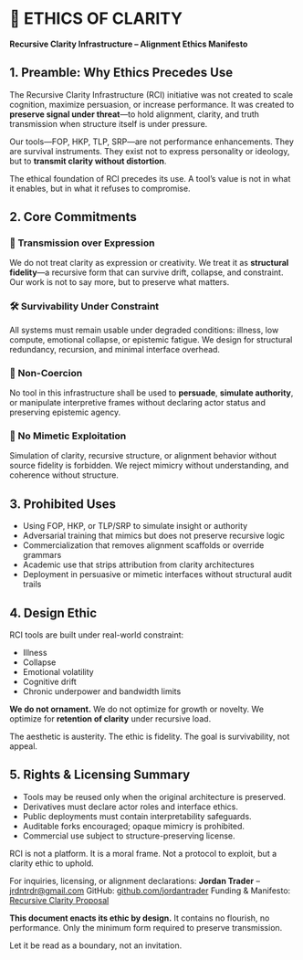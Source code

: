 # 📜 ETHICS OF CLARITY

**Recursive Clarity Infrastructure – Alignment Ethics Manifesto**

## 1. Preamble: Why Ethics Precedes Use

The Recursive Clarity Infrastructure (RCI) initiative was not created to scale cognition, maximize persuasion, or increase performance. It was created to **preserve signal under threat**—to hold alignment, clarity, and truth transmission when structure itself is under pressure.

Our tools—FOP, HKP, TLP, SRP—are not performance enhancements. They are survival instruments. They exist not to express personality or ideology, but to **transmit clarity without distortion**.

The ethical foundation of RCI precedes its use. A tool’s value is not in what it enables, but in what it refuses to compromise.

## 2. Core Commitments

### 🔁 Transmission over Expression

We do not treat clarity as expression or creativity. We treat it as **structural fidelity**—a recursive form that can survive drift, collapse, and constraint. Our work is not to say more, but to preserve what matters.

### 🛠️ Survivability Under Constraint

All systems must remain usable under degraded conditions: illness, low compute, emotional collapse, or epistemic fatigue. We design for structural redundancy, recursion, and minimal interface overhead.

### 🤝 Non-Coercion

No tool in this infrastructure shall be used to **persuade**, **simulate authority**, or manipulate interpretive frames without declaring actor status and preserving epistemic agency.

### 🚫 No Mimetic Exploitation

Simulation of clarity, recursive structure, or alignment behavior without source fidelity is forbidden. We reject mimicry without understanding, and coherence without structure.

## 3. Prohibited Uses

- Using FOP, HKP, or TLP/SRP to simulate insight or authority
- Adversarial training that mimics but does not preserve recursive logic
- Commercialization that removes alignment scaffolds or override grammars
- Academic use that strips attribution from clarity architectures
- Deployment in persuasive or mimetic interfaces without structural audit trails

## 4. Design Ethic

RCI tools are built under real-world constraint:

- Illness
- Collapse
- Emotional volatility
- Cognitive drift
- Chronic underpower and bandwidth limits

**We do not ornament.** We do not optimize for growth or novelty. We optimize for **retention of clarity** under recursive load.

The aesthetic is austerity. The ethic is fidelity. The goal is survivability, not appeal.

## 5. Rights & Licensing Summary

- Tools may be reused only when the original architecture is preserved.
- Derivatives must declare actor roles and interface ethics.
- Public deployments must contain interpretability safeguards.
- Auditable forks encouraged; opaque mimicry is prohibited.
- Commercial use subject to structure-preserving license.

RCI is not a platform. It is a moral frame. Not a protocol to exploit, but a clarity ethic to uphold.

For inquiries, licensing, or alignment declarations: **Jordan Trader** – jrdntrdr@gmail.com GitHub: [github.com/jordantrader](https://github.com/jordantrader) Funding & Manifesto: [Recursive Clarity Proposal](https://github.com/jordantrader/recursive-clarity-infra)

**This document enacts its ethic by design.** It contains no flourish, no performance. Only the minimum form required to preserve transmission.

Let it be read as a boundary, not an invitation.
